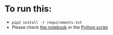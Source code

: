 # To run this:
- `pip3 install -r requirements.txt`
- Please check [the notebook](technical_indicators.ipynb) or the [Python script](technical_indicators.py)
